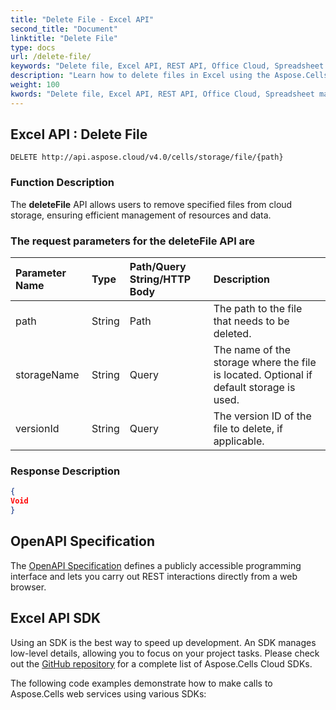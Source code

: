```yaml
---
title: "Delete File - Excel API"
second_title: "Document"
linktitle: "Delete File"
type: docs
url: /delete-file/
keywords: "Delete file, Excel API, REST API, Office Cloud, Spreadsheet management, File deletion, Cloud storage, API usage"
description: "Learn how to delete files in Excel using the Aspose.Cells API. This guide provides detailed information on the deleteFile API endpoint, request parameters, and response structure."
weight: 100
kwords: "Delete file, Excel API, REST API, Office Cloud, Spreadsheet management, File deletion, Cloud storage, API usage"
---
```


## **Excel API : Delete File**

```
DELETE http://api.aspose.cloud/v4.0/cells/storage/file/{path}
```

### **Function Description**

The **deleteFile** API allows users to remove specified files from cloud storage, ensuring efficient management of resources and data.

### The request parameters for the **deleteFile** API are

| Parameter Name | Type | Path/Query String/HTTP Body | Description |
| :- | :- | :- |:- |
|path|String|Path|The path to the file that needs to be deleted.|
|storageName|String|Query|The name of the storage where the file is located. Optional if default storage is used.|
|versionId|String|Query|The version ID of the file to delete, if applicable.|

### **Response Description**

```json
{
Void
}
```

## OpenAPI Specification

The [OpenAPI Specification](https://reference.aspose.cloud/cells/#/FileController/DeleteFile) defines a publicly accessible programming interface and lets you carry out REST interactions directly from a web browser.

## Excel API SDK

Using an SDK is the best way to speed up development. An SDK manages low-level details, allowing you to focus on your project tasks. Please check out the [GitHub repository](https://github.com/aspose-cells-cloud) for a complete list of Aspose.Cells Cloud SDKs.

The following code examples demonstrate how to make calls to Aspose.Cells web services using various SDKs:
